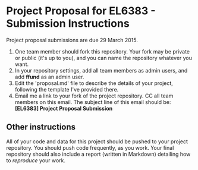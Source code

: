 Project Proposal for EL6383 - Submission Instructions
======================================================

Project proposal submissions are due 29 March 2015.

1. One team member should fork this repository. Your fork may be private or public (it's up to you), and you can name the repository whatever you want.
2. In your repository settings, add all team members as admin users, and add **ffund** as an admin user.
3. Edit the 'proposal.md' file to describe the details of your project, following the template I've provided there.
4. Email me a link to your fork of the project repository. CC all team members on this email. The subject line of this email should be: **[EL6383] Project Proposal Submission**


## Other instructions

All of your code and data for this project should be pushed to your project repository. You should push code frequently, as you work. Your final repository should also include a report (written in Markdown) detailing how to *reproduce* your work.
